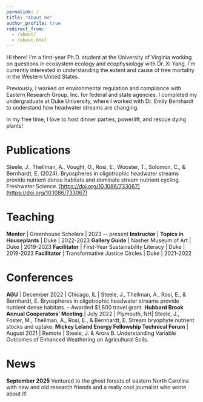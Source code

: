 ```yaml
---
permalink: /
title: "About me"
author_profile: true
redirect_from: 
  - /about/
  - /about.html
---
```


Hi there! I'm a first-year Ph.D. student at the University of Virginia working on questions in ecosystem ecology and ecophysiology with Dr. Xi Yang. I'm currently interested in understanding the extent and cause of tree mortality in the Western United States.

Previously, I worked on environmental regulation and compliance with Eastern Research Group, Inc. for federal and state agencies. I completed my undergraduate at Duke University, where I worked with Dr. Emily Bernhardt to understand how headwater streams are changing. 

In my free time, I love to host dinner parties, powerlift, and rescue dying plants! 

Publications
======
Steele, J., Thellman, A., Vought, O., Rosi, E., Wooster, T., Solomon, C., & Bernhardt, E. (2024). Bryospheres in oligotrophic headwater streams provide nutrient dense habitats and dominate stream nutrient cycling. Freshwater Science. [https://doi.org/10.1086/733067](https://doi.org/10.1086/733067)

Teaching
======
**Mentor** | Greenhouse Scholars | 2023 -- present
**Instructor** | **Topics in Houseplants** | Duke | 2022-2023
**Gallery Guide** | Nasher Museum of Art | Duke | 2019-2023
**Facilitator** | First-Year Sustainability Literacy | Duke | 2019-2023
**Facilitator** | Transformative Justice Circles | Duke | 2021-2022

Conferences
======
**AGU** | December 2022 | Chicago, IL | Steele, J., Thellman, A., Rosi, E., & Bernhardt, E. Bryospheres in oligotrophic headwater streams provide nutrient dense habitats. – Awarded $1,800 travel grant. 
**Hubbard Brook Annual Cooperators’ Meeting** | July 2022 | Plymouth, NH| Steele, J., Foster, M., Thellman, A., Rosi, E., & Bernhardt, E. Stream bryophyte nutrient stocks and uptake.
**Mickey Leland Energy Fellowship Technical Forum** | August 2021 | Remote | Steele, J. & Arora B. Understanding Variable Outcomes of Enhanced Weathering on Agricultural Soils.

News
======
**September 2025** Ventured to the ghost forests of eastern North Carolina with new and old research friends and a really cool journalist who wrote about it!
